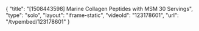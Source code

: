{
    "title": "[1508443598] Marine Collagen Peptides with MSM  30 Servings",
    "type": "solo",
    "layout": "iframe-static",
    "videoId": "123178601",
    "url": "\/tvpembed\/123178601"
}